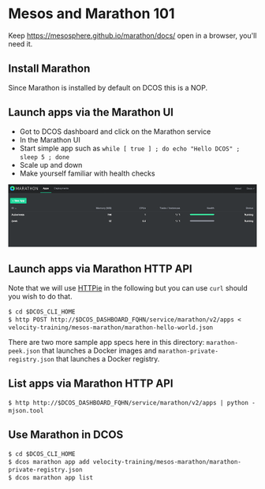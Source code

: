 # Mesos and Marathon 101

Keep https://mesosphere.github.io/marathon/docs/ open in a browser, you'll need it.


## Install Marathon

Since Marathon is installed by default on DCOS this is a NOP.

## Launch apps via the Marathon UI 

- Got to DCOS dashboard and click on the Marathon service
- In the Marathon UI
 - Start simple app such as `while [ true ] ; do echo "Hello DCOS" ; sleep 5 ; done`
 - Scale up and down
 - Make yourself familiar with health checks

![Marathon Ui](../img/marathon-ui.png)

## Launch apps via Marathon HTTP API

Note that we will use [HTTPie](http://httpie.org) in the following but you can use `curl` should you wish to do that.

    $ cd $DCOS_CLI_HOME
    $ http POST http://$DCOS_DASHBOARD_FQHN/service/marathon/v2/apps < velocity-training/mesos-marathon/marathon-hello-world.json

There are two more sample app specs here in this directory: `marathon-peek.json` that launches a Docker images and `marathon-private-registry.json` that launches a Docker registry. 

## List apps via Marathon HTTP API

    $ http http://$DCOS_DASHBOARD_FQHN/service/marathon/v2/apps | python -mjson.tool

## Use Marathon in DCOS

    $ cd $DCOS_CLI_HOME
    $ dcos marathon app add velocity-training/mesos-marathon/marathon-private-registry.json
    $ dcos marathon app list
